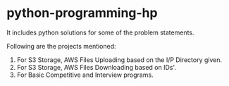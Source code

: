 # python-programming-hp
It includes python solutions for some of the problem statements.

Following are the projects mentioned:
1. For S3 Storage, AWS Files Uploading based on the I/P Directory given.
2. For S3 Storage, AWS Files Downloading based on IDs'.
3. For Basic Competitive and Interview programs.
